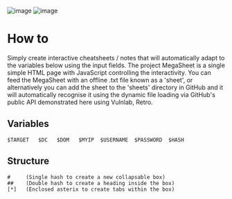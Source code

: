 ![image](https://github.com/user-attachments/assets/f4d6f5f3-aefb-4a8b-af0c-250d15c953d1)
![image](https://github.com/user-attachments/assets/01fb74a0-3667-4c12-931d-a48bf232e083)

# How to
Simply create interactive cheatsheets / notes that will automatically adapt to the variables below using the input fields. The project MegaSheet is a single simple HTML page with JavaScript controlling the interactivity. You can feed the MegaSheet with an offline .txt file known as a 'sheet', or alternatively you can add the sheet to the 'sheets' directory in GitHub and it will automatically recognise it using the dynamic file loading via GitHub's public API demonstrated here using Vulnlab, Retro.

## Variables
```
$TARGET   $DC   $DOM   $MYIP  $USERNAME  $PASSWORD  $HASH
```
## Structure
```
#     (Single hash to create a new collapsable box)
##    (Double hash to create a heading inside the box)
[*]   (Enclosed asterix to create tabs within the box)
```
